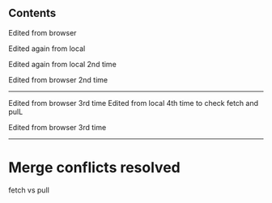 ## Contents

Edited from browser

Edited again from local

Edited again from local 2nd time

Edited from browser 2nd time


--------------------------------------

Edited from browser 3rd time 
Edited from local 4th time to check fetch and pulL

Edited from browser 3rd time

------------------------------------
# Merge conflicts resolved


fetch vs pull



